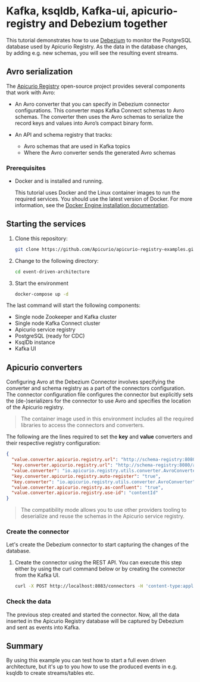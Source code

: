 # Kafka, ksqldb, Kafka-ui, apicurio-registry and Debezium together

This tutorial demonstrates how to use [Debezium](https://debezium.io/) to monitor the PostgreSQL database used by Apicurio Registry. As the
data in the database changes, by adding e.g. new schemas, you will see the resulting event streams.

## Avro serialization

The [Apicurio Registry](https://github.com/Apicurio/apicurio-registry) open-source project provides several
components that work with Avro:

- An Avro converter that you can specify in Debezium connector configurations. This converter maps Kafka
  Connect schemas to Avro schemas. The converter then uses the Avro schemas to serialize the record keys and
  values into Avro’s compact binary form.

- An API and schema registry that tracks:

    - Avro schemas that are used in Kafka topics
    - Where the Avro converter sends the generated Avro schemas

### Prerequisites

- Docker and is installed and running.

  This tutorial uses Docker and the Linux container images to run the required services. You should use the
  latest version of Docker. For more information, see
  the [Docker Engine installation documentation](https://docs.docker.com/engine/installation/).

## Starting the services

1. Clone this repository:

    ```bash
    git clone https://github.com/Apicurio/apicurio-registry-examples.git
    ```

1. Change to the following directory:

    ```bash
    cd event-driven-architecture
    ```

1. Start the environment

    ```bash
    docker-compose up -d
    ```

The last command will start the following components:

- Single node Zookeeper and Kafka cluster
- Single node Kafka Connect cluster
- Apicurio service registry
- PostgreSQL (ready for CDC)
- KsqlDb instance
- Kafka UI

## Apicurio converters

Configuring Avro at the Debezium Connector involves specifying the converter and schema registry as a part of
the connectors configuration. The connector configuration file configures the connector but explicitly sets
the (de-)serializers for the connector to use Avro and specifies the location of the Apicurio registry. 

> The container image used  in this environment includes all the required libraries to access the connectors and converters.

The following are the lines required to set the **key** and **value** converters and their respective registry
configuration:

```json
{
  "value.converter.apicurio.registry.url": "http://schema-registry:8080/apis/registry/v2",
  "key.converter.apicurio.registry.url": "http://schema-registry:8080/apis/registry/v2",
  "value.converter": "io.apicurio.registry.utils.converter.AvroConverter",
  "key.converter.apicurio.registry.auto-register": "true",
  "key.converter": "io.apicurio.registry.utils.converter.AvroConverter",
  "value.converter.apicurio.registry.as-confluent": "true",
  "value.converter.apicurio.registry.use-id": "contentId"
}
```

> The compatibility mode allows you to use other providers tooling to deserialize and reuse the schemas in the Apicurio service registry.

### Create the connector

Let's create the Debezium connector to start capturing the changes of the database.

1. Create the connector using the REST API. You can execute this step either by using the curl command below
   or by creating the connector from the Kafka UI.

    ```bash
    curl -X POST http://localhost:8083/connectors -H 'content-type:application/json' -d @studio-connector.json
    ```

### Check the data

The previous step created and started the connector. Now, all the data inserted in the Apicurio Registry database will be captured by Debezium
and sent as events into Kafka.

## Summary

By using this example you can test how to start a full even driven architecture, but it's up to you how to use the produced events in e.g. ksqldb to create streams/tables etc.
